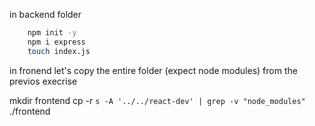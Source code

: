in backend folder

```bash
    npm init -y
    npm i express
    touch index.js
```

in fronend let's copy the entire folder (expect node modules) from the previos execrise

mkdir frontend
cp -r `s -A '../../react-dev' | grep -v "node_modules"` ./frontend
